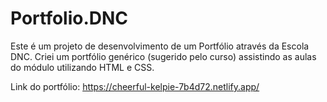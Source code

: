 # Portfolio.DNC
Este é um projeto de desenvolvimento de um Portfólio através da Escola DNC. Criei um portfólio genérico (sugerido pelo curso) assistindo as aulas do módulo utilizando HTML e CSS.

Link do portfólio: https://cheerful-kelpie-7b4d72.netlify.app/
